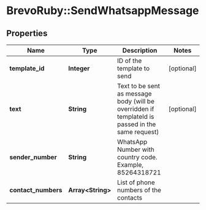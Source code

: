 # BrevoRuby::SendWhatsappMessage

## Properties
Name | Type | Description | Notes
------------ | ------------- | ------------- | -------------
**template_id** | **Integer** | ID of the template to send | [optional] 
**text** | **String** | Text to be sent as message body (will be overridden if templateId is passed in the same request) | [optional] 
**sender_number** | **String** | WhatsApp Number with country code. Example, 85264318721 | 
**contact_numbers** | **Array&lt;String&gt;** | List of phone numbers of the contacts | 


